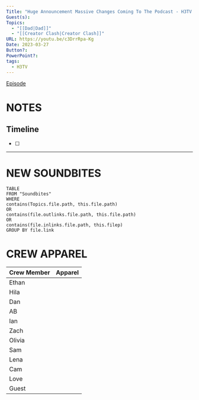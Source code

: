 ```yaml
---
Title: "Huge Announcement Massive Changes Coming To The Podcast - H3TV #70"
Guest(s): 
Topics:
  - "[[Dad|Dad]]"
  - "[[Creator Clash|Creator Clash]]"
URL: https://youtu.be/c3DrrRpa-Kg
Date: 2023-03-27
Button?: 
PowerPoint?: 
tags:
  - H3TV
---
```

[Episode](https://youtu.be/c3DrrRpa-Kg)
# NOTES

## Timeline
- [ ] 


___
# NEW SOUNDBITES
``` dataview
TABLE
FROM "Soundbites"
WHERE 
contains(Topics.file.path, this.file.path) 
OR 
contains(file.outlinks.file.path, this.file.path)
OR
contains(file.inlinks.file.path, this.filep)
GROUP BY file.link
```

# CREW APPAREL

| Crew Member | Apparel |
| ----------- | ------- |
| Ethan       |         |
| Hila        |         |
| Dan         |         |
| AB          |         |
| Ian         |         |
| Zach        |         |
| Olivia      |         |
| Sam         |         |
| Lena        |         |
| Cam         |         |
| Love        |         |
| Guest       |         |
